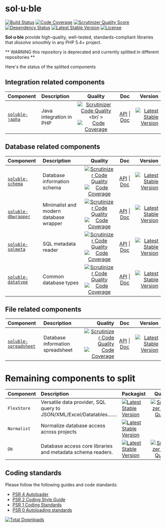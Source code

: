 # sol·u·ble

[![Build Status](https://travis-ci.org/belgattitude/solublecomponents.png?branch=master)](https://travis-ci.org/belgattitude/solublecomponents)
[![Code Coverage](https://scrutinizer-ci.com/g/belgattitude/solublecomponents/badges/coverage.png?s=aaa552f6313a3a50145f0e87b252c84677c22aa9)](https://scrutinizer-ci.com/g/belgattitude/solublecomponents/)
[![Scrutinizer Quality Score](https://scrutinizer-ci.com/g/belgattitude/solublecomponents/badges/quality-score.png?s=6f3ab91f916bf642f248e82c29857f94cb50bb33)](https://scrutinizer-ci.com/g/belgattitude/solublecomponents/)
[![Dependency Status](https://www.versioneye.com/user/projects/52cc2674ec137549700001f3/badge.png)](https://www.versioneye.com/user/projects/52cc2674ec137549700001f3)
[![Latest Stable Version](https://poser.pugx.org/soluble/solublecomponents/v/stable.png)](https://packagist.org/packages/soluble/solublecomponents)
[![License](https://poser.pugx.org/soluble/solublecomponents/license.png)](https://packagist.org/packages/soluble/solublecomponents)

**Sol·u·ble** provide high-quality, well-tested, standards-compliant libraries that *dissolve smoothly* in any PHP 5.4+ project. 

** WARNING this repository is deprecated and currently splitted in different repositories **
 
Here's the status of the splitted components


## Integration related components 

| Component     | Description            | Quality | Doc  | Version | 
| :------------ |:---------------------- |:-------:|:--------:|------:|
| [`soluble-japha`](https://github.com/belgattitude/soluble-japha)   |  Java integration in PHP    | [![Scrutinizer Code Quality](https://scrutinizer-ci.com/g/belgattitude/soluble-japha/badges/quality-score.png?b=master)](https://scrutinizer-ci.com/g/belgattitude/soluble-japha/?branch=master) <br/ > [![Code Coverage](https://scrutinizer-ci.com/g/belgattitude/soluble-japha/badges/coverage.png?s=aaa552f6313a3a50145f0e87b252c84677c22aa9)](https://scrutinizer-ci.com/g/belgattitude/soluble-japha/) | [API](http://docs.soluble.io/soluble-japha/api/) &#124; [Doc](http://docs.soluble.io/soluble-japha/manual/) | [![Latest Stable Version](https://poser.pugx.org/soluble/japha/v/stable.svg)](https://packagist.org/packages/soluble/japha) |


## Database related components 

| Component     | Description            | Quality | Doc  | Version | 
| :------------ |:---------------------- |:-------:|:--------:|------:|
| [`soluble-schema`](https://github.com/belgattitude/soluble-schema)   |  Database information schema     | [![Scrutinizer Code Quality](https://scrutinizer-ci.com/g/belgattitude/soluble-schema/badges/quality-score.png?b=master)](https://scrutinizer-ci.com/g/belgattitude/soluble-schema/?branch=master) <br/> [![Code Coverage](https://scrutinizer-ci.com/g/belgattitude/soluble-schema/badges/coverage.png?s=aaa552f6313a3a50145f0e87b252c84677c22aa9)](https://scrutinizer-ci.com/g/belgattitude/soluble-schema/) | [API](http://docs.soluble.io/soluble-schema/api/) &#124; [Doc](http://docs.soluble.io/soluble-schema/manual/) | [![Latest Stable Version](https://poser.pugx.org/soluble/schema/v/stable.svg)](https://packagist.org/packages/soluble/schema) |
| [`soluble-dbwrapper`](https://github.com/belgattitude/soluble-dbwrapper)   |  Minimalist and modern database wrapper     | [![Scrutinizer Code Quality](https://scrutinizer-ci.com/g/belgattitude/soluble-dbwrapper/badges/quality-score.png?b=master)](https://scrutinizer-ci.com/g/belgattitude/soluble-dbwrapper/?branch=master) <br/>[![Code Coverage](https://scrutinizer-ci.com/g/belgattitude/soluble-dbwrapper/badges/coverage.png?s=aaa552f6313a3a50145f0e87b252c84677c22aa9)](https://scrutinizer-ci.com/g/belgattitude/soluble-dbwrapper/) | [API](http://docs.soluble.io/soluble-dbwrapper/api/) &#124; [Doc](http://docs.soluble.io/soluble-dbwrapper/manual/) | [![Latest Stable Version](https://poser.pugx.org/soluble/dbwrapper/v/stable.svg)](https://packagist.org/packages/soluble/dbwrapper) |
| [`soluble-sqlmeta`](https://github.com/belgattitude/soluble-sqlmeta)   |  SQL metadata reader   | [![Scrutinizer Code Quality](https://scrutinizer-ci.com/g/belgattitude/soluble-metadata/badges/quality-score.png?b=master)](https://scrutinizer-ci.com/g/belgattitude/soluble-metadata/?branch=master) <br /> [![Code Coverage](https://scrutinizer-ci.com/g/belgattitude/soluble-sqlmeta/badges/coverage.png?s=aaa552f6313a3a50145f0e87b252c84677c22aa9)](https://scrutinizer-ci.com/g/belgattitude/soluble-sqlmeta/) | [API](http://docs.soluble.io/soluble-sqlmeta/api/) &#124; [Doc](http://docs.soluble.io/soluble-sqlmeta/manual/) | [![Latest Stable Version](https://poser.pugx.org/soluble/sqlmeta/v/stable.svg)](https://packagist.org/packages/soluble/sqlmeta) |
| [`soluble-datatype`](https://github.com/belgattitude/soluble-datatype)   |  Common database types     | [![Scrutinizer Code Quality](https://scrutinizer-ci.com/g/belgattitude/soluble-datatype/badges/quality-score.png?b=master)](https://scrutinizer-ci.com/g/belgattitude/soluble-datatype/?branch=master) <br /> [![Code Coverage](https://scrutinizer-ci.com/g/belgattitude/soluble-datatype/badges/coverage.png?s=aaa552f6313a3a50145f0e87b252c84677c22aa9)](https://scrutinizer-ci.com/g/belgattitude/soluble-datatype/) | [API](http://docs.soluble.io/soluble-datatype/api/) &#124; [Doc](http://docs.soluble.io/soluble-datatype/manual/) | [![Latest Stable Version](https://poser.pugx.org/soluble/datatype/v/stable.svg)](https://packagist.org/packages/soluble/datatype) |

## File related components
| Component     | Description            | Quality | Doc  | Version | 
| :------------ |:---------------------- |--------:|:--------:|------:|
| [`soluble-spreadsheet`](https://github.com/belgattitude/soluble-spreadsheet)   |  Database information spreadsheet     | [![Scrutinizer Code Quality](https://scrutinizer-ci.com/g/belgattitude/soluble-spreadsheet/badges/quality-score.png?b=master)](https://scrutinizer-ci.com/g/belgattitude/soluble-spreadsheet/?branch=master) <br /> [![Code Coverage](https://scrutinizer-ci.com/g/belgattitude/soluble-spreadsheet/badges/coverage.png?s=aaa552f6313a3a50145f0e87b252c84677c22aa9)](https://scrutinizer-ci.com/g/belgattitude/soluble-spreadsheet/) | [API](http://docs.soluble.io/soluble-spreadsheet/api/) &#124; [Doc](http://docs.soluble.io/soluble-spreadsheet/manual/) | [![Latest Stable Version](https://poser.pugx.org/soluble/spreadsheet/v/stable.svg)](https://packagist.org/packages/soluble/spreadsheet) |



# Remaining components to split

| Component     | Description            | Packagist  | Quality  | 
| :------------ |:---------------------- | :--------| :-------:|
| `FlexStore`   | Versatile data provider, SQL query to JSON/XML/Excel/Datatables.......          | [![Latest Stable Version](https://poser.pugx.org/soluble/flexstore/v/stable.svg)](https://packagist.org/packages/soluble/flexstore)    | [![Scrutinizer Code Quality](https://scrutinizer-ci.com/g/belgattitude/soluble-flexstore/badges/quality-score.png?b=master)](https://scrutinizer-ci.com/g/belgattitude/soluble-flexstore/?branch=master) |
| `Normalist`   | Normalize database access across projects                   |  [![Latest Stable Version](https://poser.pugx.org/soluble/normalist/v/stable.svg)](https://packagist.org/packages/soluble/normalist)   |
| `Db`          | Database access core libraries and metadata schema readers.  | [![Latest Stable Version](https://poser.pugx.org/soluble/db/v/stable.svg)](https://packagist.org/packages/soluble/db)       | [![Scrutinizer Code Quality](https://scrutinizer-ci.com/g/belgattitude/soluble-db/badges/quality-score.png?b=master)](https://scrutinizer-ci.com/g/belgattitude/soluble-db/?branch=master) |



## Coding standards

Please follow the following guides and code standards:

* [PSR 4 Autoloader](https://github.com/php-fig/fig-standards/blob/master/accepted/PSR-4-autoloader.md)
* [PSR 2 Coding Style Guide](https://github.com/php-fig/fig-standards/blob/master/accepted/PSR-2-coding-style-guide.md)
* [PSR 1 Coding Standards](https://github.com/php-fig/fig-standards/blob/master/accepted/PSR-1-basic-coding-standard.md)
* [PSR 0 Autoloading standards](https://github.com/php-fig/fig-standards/blob/master/accepted/PSR-0.md)




[![Total Downloads](https://poser.pugx.org/soluble/solublecomponents/downloads.png)](https://packagist.org/packages/soluble/solublecomponents)